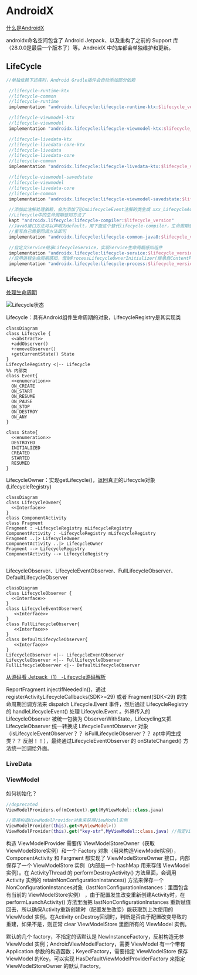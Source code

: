 # AndroidX

[什么是AndroidX](https://blog.csdn.net/guolin_blog/article/details/97142065)

androidx命名空间包含了 Android Jetpack、以及重构了之前的 Support 库（28.0.0是最后一个版本了）等。AndroidX 中的库都会单独维护和更新。

## LifeCycle

```groovy
//单独依赖下述库时，Android Gradle插件会自动添加部分依赖

 //lifecycle-runtime-ktx
 //lifecycle-common
 //lifecycle-runtime
 implementation "androidx.lifecycle:lifecycle-runtime-ktx:$lifecycle_version"

 //lifecycle-viewmodel-ktx 
 //lifecycle-viewmodel
 implementation "androidx.lifecycle:lifecycle-viewmodel-ktx:$lifecycle_version"

 //lifecycle-livedata-ktx
 //lifecycle-livedata-core-ktx
 //lifecycle-livedata
 //lifecycle-livedata-core
 //lifecycle-common
 implementation "androidx.lifecycle:lifecycle-livedata-ktx:$lifecycle_version"

 //lifecycle-viewmodel-savedstate
 //lifecycle-viewmodel
 //lifecycle-livedata-core
 //lifecycle-common
 implementation "androidx.lifecycle:lifecycle-viewmodel-savedstate:$lifecycle_version"

 //添加此注解处理依赖，会为添加了@OnLifecycleEvent注解的类生成 xxx_LifecycleAdapter，这样就不用在运行的时候通过反射去回调
 //Lifecycle中的生命周期感知方法了
 kapt "androidx.lifecycle:lifecycle-compiler:$lifecycle_version"
 //Java8接口方法可以声明为default，用下面这个替代lifecycle-compiler，生命周期感知组件直接继承 DefaultLifecycleObserver
 //重写自己需要回调方法即可
 implementation "androidx.lifecycle:lifecycle-common-java8:$lifecycle_version"

 //自定义Service继承LifecycleService，实现Service生命周期感知组件
 implementation "androidx.lifecycle:lifecycle-service:$lifecycle_version"
 //应用进程生命周期感知，借助ProcessLifecycleOwnerInitializer(继承自ContentProvider)，来自动初始化ProcessLifecycleOwner，然后通过它来添加应用进程生命周期感知的组件
 implementation "androidx.lifecycle:lifecycle-process:$lifecycle_version"
```

### Lifecycle

[处理生命周期](https://developer.android.com/reference/androidx/lifecycle/ProcessLifecycleOwner?hl=zh-cn)

![Lifecycle状态](https://developer.android.com/images/topic/libraries/architecture/lifecycle-states.svg?hl=zh-cn)



Lifecycle：具有Android组件生命周期的对象，LifecycleRegistry是其实现类
```mermaid
classDiagram
class Lifecycle {
  <<abstract>>
  +addObserver()
  +removeObserver()
  +getCurrentState() State
}
LifecycleRegistry <|-- Lifecycle
%% 内部类
class Event{
  <<enumeration>>
  ON_CREATE
  ON_START
  ON_RESUME
  ON_PAUSE
  ON_STOP
  ON_DESTROY
  ON_ANY
}

class State{
  <<enumeration>>
  DESTROYED
  INITIALIZED
  CREATED
  STARTED
  RESUMED
}
```

LifecycleOwner：实现getLifecycle()，返回真正的Lifecycle对象(LifecycleRegistry)
```mermaid
classDiagram
class LifecycleOwner{
  <<Interface>>
}
class ComponentActivity
class Fragment
Fragment : ~LifecycleRegistry mLifecycleRegistry
ComponentActivity : -LifecycleRegistry mLifecycleRegistry
Fragment ..|> LifecycleOwner
ComponentActivity ..|> LifecycleOwner
Fragment --> LifecycleRegistry
ComponentActivity --> LifecycleRegistry


```

LifecycleObserver、LifecycleEventObserver、FullLifecycleObserver、DefaultLifecycleObserver

```mermaid
classDiagram
class LifecycleObserver {
  <<Interface>>
}
class LifecycleEventObserver{
   <<Interface>>
}
class FullLifecycleObserver{
   <<Interface>>
}
class DefaultLifecycleObserver{
   <<Interface>>
}
LifecycleObserver <|-- LifecycleEventObserver
LifecycleObserver <|-- FullLifecycleObserver
FullLifecycleObserver <|-- DefaultLifecycleObserver
```

[从源码看 Jetpack（1） -Lifecycle源码解析](https://juejin.cn/post/6847902220755992589)

ReportFragment.injectIfNeededIn()，通过 registerActivityLifecycleCallbacks(SDK>=29) 或者 Fragment(SDK<29) 的生命周期回调方法来 dispatch Lifecycle.Event 事件，然后通过 LifecycleRegistry 的 handleLifecycleEvent() 处理 Lifecycle.Event 。外界传入的 LifecycleObserver 被统一包装为 ObserverWithState，Lifecycling又把 LifecycleObserver 统一转换成 LifecycleEventObserver 对象（isLifecycleEventObserver？？ isFullLifecycleObserver？？ apt中间生成类？？ 反射！！），最终通过LifecycleEventObserver 的 onStateChanged() 方法统一回调给外面。

### LiveData

### ViewModel

如何初始化？

```kotlin
//deprecated 
ViewModelProviders.of(mContext).get(MyViewModel::class.java)

//直接构造ViewModelProvider对象来获得ViewModel实例
ViewModelProvider(this).get<MyViewModel>() 
ViewModelProvider(this).get("key-str",MyViewModel::class.java) //指定ViewModelStore保存的Key
```

构造 ViewModelProvider 需要传 ViewModelStoreOwner（获取ViewModelStore实例）和一个 Factory 对象（用来构造ViewModel实例），ComponentActivity 和 Fargment 都实现了 ViewModelStoreOwner 接口，内部保存了一个 ViewModelStore 实例（内部是一个 hashMap 用来存储 ViewModel 实例）。在 ActivityThread 的 performDestroyActivity() 方法里面，会调用 Activity 实例的 retainNonConfigurationInstances() 方法来保存一个 NonConfigurationInstances对象（lastNonConfigurationInstances：里面包含有当前的 ViewModelStore实例） ，由于配置发生改变重新创建Activity时，在 performLaunchActivity() 方法里面把 lastNonConfigurationInstances 重新赋值回去，所以确保Activity重新创建时（配置发生改变）能获取到上次使用的 ViewModel 实例。在Activity onDestroy回调时，判断是否由于配置改变导致的重建，如果不是，则正常 clear ViewModelStore 里面所有的 ViewModel 实例。

默认的几个 factory，不指定的话默认是 NewInstanceFactory，反射构造无参 ViewModel 实例；AndroidViewModelFactory，需要 ViewModel 有一个带有 Application 参数的构造函数；KeyedFactory，需要指定 ViewModelStore 保存 ViewModel 的Key。可以实现 HasDefaultViewModelProviderFactory 来指定 ViewModelStoreOwner 的默认 Factory。


